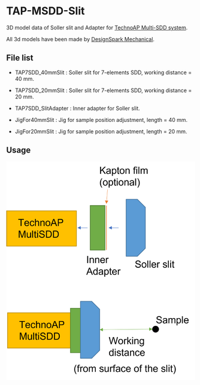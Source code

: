 # TAP-MSDD-Slit
3D model data of Soller slit and Adapter for [TechnoAP Multi-SDD system](http://www.techno-ap.com/seihin.html#sddsystem).  

All 3d models have been made by [DesignSpark Mechanical](https://www.rs-online.com/designspark/mechanical-software).

## File list

* TAP7SDD_40mmSlit : Soller slit for 7-elements SDD, working distance = 40 mm.
* TAP7SDD_20mmSlit : Soller slit for 7-elements SDD, working distance = 20 mm.

* TAP7SDD_SlitAdapter : Inner adapter for Soller slit.

* JigFor40mmSlit : Jig for sample position adjustment, length = 40 mm.
* JigFor20mmSlit : Jig for sample position adjustment, length = 20 mm.

## Usage

![Figure 1](./fig1.png)